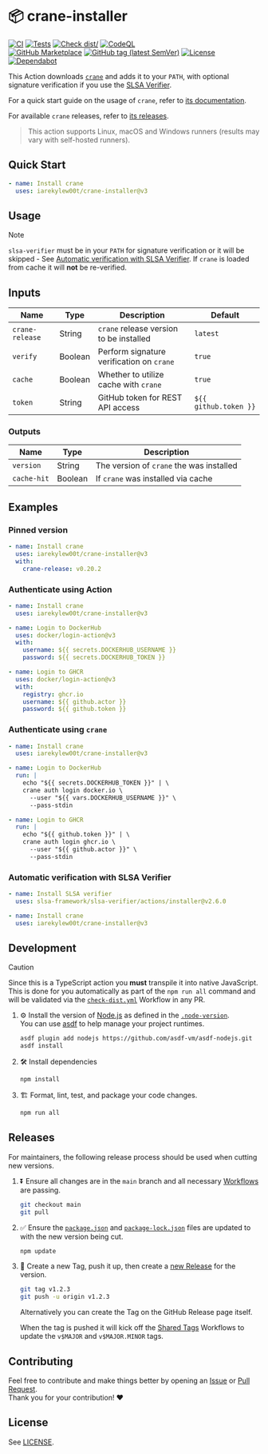 # 📦 crane-installer

[![CI](https://github.com/IAreKyleW00t/crane-installer/actions/workflows/ci.yml/badge.svg)](https://github.com/IAreKyleW00t/crane-installer/actions/workflows/ci.yml)
[![Tests](https://github.com/IAreKyleW00t/crane-installer/actions/workflows/test.yml/badge.svg)](https://github.com/IAreKyleW00t/crane-installer/actions/workflows/test.yml)
[![Check dist/](https://github.com/IAreKyleW00t/crane-installer/actions/workflows/check-dist.yml/badge.svg)](https://github.com/IAreKyleW00t/crane-installer/actions/workflows/check-dist.yml)
[![CodeQL](https://github.com/IAreKyleW00t/crane-installer/actions/workflows/codeql.yml/badge.svg)](https://github.com/IAreKyleW00t/crane-installer/actions/workflows/codeql.yml)  
[![GitHub Marketplace](https://img.shields.io/badge/Marketplace-crane--installer-blue?style=flat&logo=github)](https://github.com/marketplace/actions/crane-installer)
[![GitHub tag (latest SemVer)](https://img.shields.io/github/v/tag/IAreKyleW00t/crane-installer?style=flat&label=Latest%20Version&color=blue)](https://github.com/IAreKyleW00t/crane-installer/tags)
[![License](https://img.shields.io/github/license/IAreKyleW00t/crane-installer?label=License)](https://github.com/IAreKyleW00t/crane-installer/blob/main/LICENSE)
[![Dependabot](https://img.shields.io/badge/Dependabot-0366d6?style=flat&logo=dependabot&logoColor=white)](.github/dependabot.yml)

This Action downloads
[`crane`](https://github.com/google/go-containerregistry/tree/main/cmd/crane)
and adds it to your `PATH`, with optional signature verification if you use the
[SLSA Verifier](https://github.com/slsa-framework/slsa-verifier).

For a quick start guide on the usage of `crane`, refer to
[its documentation](https://github.com/google/go-containerregistry/blob/main/cmd/crane/recipes.md).

For available `crane` releases, refer to
[its releases](https://github.com/google/go-containerregistry/releases).

> This action supports Linux, macOS and Windows runners (results may vary with
> self-hosted runners).

## Quick Start

```yaml
- name: Install crane
  uses: iarekylew00t/crane-installer@v3
```

## Usage

> [!NOTE]
>
> `slsa-verifier` must be in your `PATH` for signature verification or it will
> be skipped - See
> [Automatic verification with SLSA Verifier](#automatic-verification-with-slsa-verifier).
> If `crane` is loaded from cache it will **not** be re-verified.

## Inputs

| Name            | Type    | Description                               | Default               |
| --------------- | ------- | ----------------------------------------- | --------------------- |
| `crane-release` | String  | `crane` release version to be installed   | `latest`              |
| `verify`        | Boolean | Perform signature verification on `crane` | `true`                |
| `cache`         | Boolean | Whether to utilize cache with `crane`     | `true`                |
| `token`         | String  | GitHub token for REST API access          | `${{ github.token }}` |

### Outputs

| Name        | Type    | Description                              |
| ----------- | ------- | ---------------------------------------- |
| `version`   | String  | The version of `crane` the was installed |
| `cache-hit` | Boolean | If `crane` was installed via cache       |

## Examples

### Pinned version

```yaml
- name: Install crane
  uses: iarekylew00t/crane-installer@v3
  with:
    crane-release: v0.20.2
```

### Authenticate using Action

```yaml
- name: Install crane
  uses: iarekylew00t/crane-installer@v3

- name: Login to DockerHub
  uses: docker/login-action@v3
  with:
    username: ${{ secrets.DOCKERHUB_USERNAME }}
    password: ${{ secrets.DOCKERHUB_TOKEN }}

- name: Login to GHCR
  uses: docker/login-action@v3
  with:
    registry: ghcr.io
    username: ${{ github.actor }}
    password: ${{ github.token }}
```

### Authenticate using `crane`

```yaml
- name: Install crane
  uses: iarekylew00t/crane-installer@v3

- name: Login to DockerHub
  run: |
    echo "${{ secrets.DOCKERHUB_TOKEN }}" | \
    crane auth login docker.io \
      --user "${{ vars.DOCKERHUB_USERNAME }}" \
      --pass-stdin

- name: Login to GHCR
  run: |
    echo "${{ github.token }}" | \
    crane auth login ghcr.io \
      --user "${{ github.actor }}" \
      --pass-stdin
```

### Automatic verification with SLSA Verifier

```yaml
- name: Install SLSA verifier
  uses: slsa-framework/slsa-verifier/actions/installer@v2.6.0

- name: Install crane
  uses: iarekylew00t/crane-installer@v3
```

## Development

> [!CAUTION]
>
> Since this is a TypeScript action you **must** transpile it into native
> JavaScript. This is done for you automatically as part of the `npm run all`
> command and will be validated via the
> [`check-dist.yml`](https://github.com/IAreKyleW00t/crane-installer/actions/workflows/check-dist.yml)
> Workflow in any PR.

1. ⚙️ Install the version of [Node.js](https://nodejs.org/en) as defined in the
   [`.node-version`](.node-version).  
   You can use [asdf](https://github.com/asdf-vm/asdf) to help manage your
   project runtimes.

   ```sh
   asdf plugin add nodejs https://github.com/asdf-vm/asdf-nodejs.git
   asdf install
   ```

2. 🛠️ Install dependencies

   ```sh
   npm install
   ```

3. 🏗️ Format, lint, test, and package your code changes.

   ```sh
   npm run all
   ```

## Releases

For maintainers, the following release process should be used when cutting new
versions.

1. ⏬ Ensure all changes are in the `main` branch and all necessary
   [Workflows](https://github.com/IAreKyleW00t/crane-installer/actions) are
   passing.

   ```sh
   git checkout main
   git pull
   ```

2. ✅ Ensure the [`package.json`](package.json#L4) and
   [`package-lock.json`](package-lock.json#L3) files are updated to with the new
   version being cut.

   ```sh
   npm update
   ```

3. 🔖 Create a new Tag, push it up, then create a
   [new Release](https://github.com/IAreKyleW00t/crane-installer/releases/new)
   for the version.

   ```sh
   git tag v1.2.3
   git push -u origin v1.2.3
   ```

   Alternatively you can create the Tag on the GitHub Release page itself.

   When the tag is pushed it will kick off the
   [Shared Tags](https://github.com/IAreKyleW00t/crane-installer/actions/workflows/shared-tags.yml)
   Workflows to update the `v$MAJOR` and `v$MAJOR.MINOR` tags.

## Contributing

Feel free to contribute and make things better by opening an
[Issue](https://github.com/IAreKyleW00t/crane-installer/issues) or
[Pull Request](https://github.com/IAreKyleW00t/crane-installer/pulls).  
Thank you for your contribution! ❤️

## License

See
[LICENSE](https://github.com/IAreKyleW00t/crane-installer/blob/main/LICENSE).
